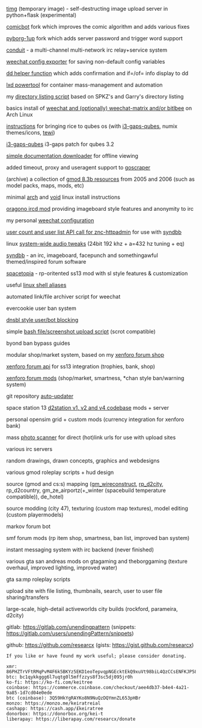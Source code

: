 [timg](https://github.com/researcx/timg) (temporary image) - self-destructing image upload server in python+flask (experimental)

[comicbot](https://github.com/D2K5/comicbot) fork which improves the comic algorithm and adds various fixes

[pyborg-1up](https://github.com/researcx/pyborg-1up) fork which adds server password and trigger word support

[conduit](https://github.com/researcx/conduit) - a multi-channel multi-network irc relay+service system

[weechat config exporter](https://github.com/researcx/weechat-confsave) for saving non-default config variables

[dd helper function](https://gist.github.com/researcx/2e17af17054a70936a34fa5d87f72072) which adds confirmation and if=/of= info display to dd

[lxd powertool](https://github.com/researcx/lxd-tools) for container mass-management and automation

my [directory listing script](https://github.com/researcx/pydirlist) based on SPKZ's and Garry's directory listing

basics install of [weechat and (optionally) weechat-matrix and/or bitlbee](https://gist.github.com/researcx/3d48686fbef0dd0251d4803eb72c96a5) on Arch Linux 

[instructions](https://github.com/researcx/dotfiles-qubes-i3) for bringing rice to qubes os (with [i3-gaps-qubes](https://github.com/researcx/i3-gaps-qubes), numix themes/icons, [tewi](https://github.com/lucy/tewi-font)) 

[i3-gaps-qubes](https://github.com/researcx/i3-gaps-qubes) i3-gaps patch for qubes 3.2

[simple documentation downloader](https://gist.github.com/researcx/2060a4fb6f21adccc26a3ae8799f19fb) for offline viewing

added timeout, proxy and useragent support to [goscraper](https://github.com/researcx/goscraper)

(archive) a collection of [gmod 8.3b resources](https://github.com/researcx/gmod-8-3b-mods-maps-only) from 2005 and 2006 (such as model packs, maps, mods, etc)

minimal [arch](https://gist.github.com/researcx/e3b0476f2f75165f004773f8add4a7ad) and [void](https://gist.github.com/researcx/216482572b15fe299ee742899c741e50) linux install instructions

[oragono ircd mod](https://github.com/researcx/oragono-laced) providing imageboard style features and anonymity to irc

my personal [weechat configuration](https://gist.github.com/researcx/26558dfbfd9417157f20b7c236f28f05)

[user count and user list API call for znc-httpadmin](https://github.com/researcx/znc-httpadmin) for use with [syndbb](https://github.com/researcx/SynDBB)

linux [system-wide audio tweaks](https://gist.github.com/researcx/8e583f8cfc68562355408b9b854ff31c) (24bit 192 khz + a=432 hz tuning + eq)

[syndbb](https://github.com/researcx/SynDBB) - an irc, imageboard, facepunch and somethingawful themed/inspired forum software

[spacetopia](https://github.com/researcx/spacetopia) - rp-oritented ss13 mod with sl style features & customization

useful [linux shell aliases](https://gist.github.com/researcx/1f631f9eebaef66b76aa938ea9309a6d)

automated link/file archiver script for weechat

evercookie user ban system

[dnsbl style user/bot blocking](https://gist.github.com/researcx/4ca1b1b0dcbb720ef824cc5ee41d2716)

simple [bash file/screenshot upload script](https://gist.github.com/researcx/b4db73f57143877df0e45d4338f21b9f) (scrot compatible)

byond ban bypass guides

modular shop/market system, based on my [xenforo forum shop](https://github.com/researcx/xenforo-mods)

[xenforo forum api](https://github.com/researcx/xenforo-mods) for ss13 integration (trophies, bank, shop)

[xenforo forum mods](https://github.com/researcx/xenforo-mods) (shop/market, smartness, *chan style ban/warning system)

git repository [auto-updater](https://gist.github.com/researcx/21233a8756993e1f03972c1886eb865e)

space station 13 [d2station v1, v2 and v4 codebase](https://github.com/researcx/d2station-full) mods + server

personal opensim grid + custom mods (currency integration for xenforo bank)

mass [photo scanner](https://gist.github.com/researcx/ebf32c517d1dcc246f9141dbe1dcfcd2) for direct (hot)link urls for use with upload sites

various irc servers

random drawings, drawn concepts, graphics and webdesigns

various gmod roleplay scripts + hud design

source (gmod and cs:s) mapping ([gm_wireconstruct](https://github.com/researcx/gm_wireconstruct_rc), [rp_d2city](https://github.com/researcx/rp_d2city), rp_d2country, gm_ze_airportz(+_winter (spacebuild temperature compatible)), de_hotel)

source modding (city 47), texturing (custom map textures), model editing (custom playermodels)

markov forum bot

smf forum mods (rp item shop, smartness, ban list, improved ban system)

instant messaging system with irc backend (never finished)

various gta san andreas mods on gtagaming and theborggaming (texture overhaul, improved lighting, improved water)

gta sa:mp roleplay scripts

upload site with file listing, thumbnails, search, user to user file sharing/transfers

large-scale, high-detail activeworlds city builds (rockford, parameira, d2city)

	
	
gitlab: https://gitlab.com/unendingpattern (snippets: https://gitlab.com/users/unendingPattern/snippets)

github: https://github.com/researcx (gists: https://gist.github.com/researcx)
	
	

	If you like or have found my work useful; please consider donating.

	xmr: 86PHZTrVFtRMqPvM4F6k5BKYz5EKD1eoTepvqpNGEcktEkQ9xuVt98biL4QzCCsENFKJP58nPTPbyB6CG33gy5FWDxacA1A
	btc: bc1qykkggg6l7uqtg0l5mffzzys8f3sc5dj095jr0h
	ko-fi: https://ko-fi.com/keitree
	coinbase: https://commerce.coinbase.com/checkout/aee4db37-b4e4-4a21-9a85-1d7cd04e0ede
	btc (coinbase): 3Q59HkYgRAYKo8N9NuQzDQYmnZL653pHBr
	monzo: https://monzo.me/keiratreial
	cashapp: https://cash.app/£keiratree
	donorbox: https://donorbox.org/kei-t
	liberapay: https://liberapay.com/researcx/donate
